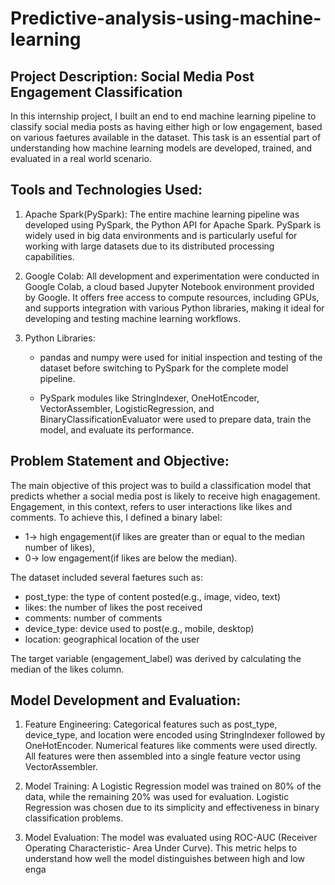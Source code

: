 # Predictive-analysis-using-machine-learning

## Project Description: Social Media Post Engagement Classification

In this internship project, I built an end to end machine learning pipeline to classify social media posts as having either high or low engagement, based on various faetures available in the dataset. This task is an essential part of understanding how machine learning models are developed, trained, and evaluated in a real world scenario.

## Tools and Technologies Used:

1. Apache Spark(PySpark): The entire machine learning pipeline was developed using PySpark, the Python API for Apache Spark. PySpark is widely used in big data environments and is particularly useful for working with large datasets due to its distributed processing capabilities.

2. Google Colab: All development and experimentation were conducted in Google Colab, a cloud based Jupyter Notebook environment provided by Google. It offers free access to compute resources, including GPUs, and supports integration with various Python libraries, making it ideal for developing and testing machine learning workflows.

3. Python Libraries:

   - pandas and numpy were used for initial inspection and testing of the dataset before switching to PySpark for the complete model pipeline.
  
   - PySpark modules like StringIndexer, OneHotEncoder, VectorAssembler, LogisticRegression, and BinaryClassificationEvaluator were used to prepare data, train the model, and evaluate its performance.

## Problem Statement and Objective:

The main objective of this project was to build a classification model that predicts whether a social media post is likely to receive high enagagement. Engagement, in this context, refers to user interactions like likes and comments. To achieve this, I defined a binary label:

- 1-> high engagement(if likes are greater than or equal to the median number of likes),
- 0-> low engagement(if likes are below the median).

The dataset included several faetures such as:

- post_type: the type of content posted(e.g., image, video, text)
- likes: the number of likes the post received
- comments: number of comments
- device_type: device used to post(e.g., mobile, desktop)
- location: geographical location of the user

The target variable (engagement_label) was derived by calculating the median of the likes column.

## Model Development and Evaluation:

1. Feature Engineering: Categorical features such as post_type, device_type, and location were encoded using StringIndexer followed by OneHotEncoder. Numerical features like comments were used directly. All features were then assembled into a single feature vector using VectorAssembler.

2. Model Training: A Logistic Regression model was trained on 80% of the data, while the remaining 20% was used for evaluation. Logistic Regression was chosen due to its simplicity and effectiveness in binary classification problems.

3. Model Evaluation: The model was evaluated using ROC-AUC (Receiver Operating Characteristic- Area Under Curve). This metric helps to understand how well the model distinguishes between high and low enga
